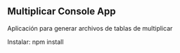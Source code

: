 ## Multiplicar Console App
Aplicación para generar archivos de tablas de multiplicar

Instalar:
npm install